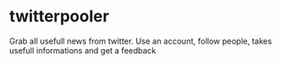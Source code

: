 # twitterpooler
Grab all usefull news from twitter. Use an account, follow people, takes usefull informations and get a feedback
